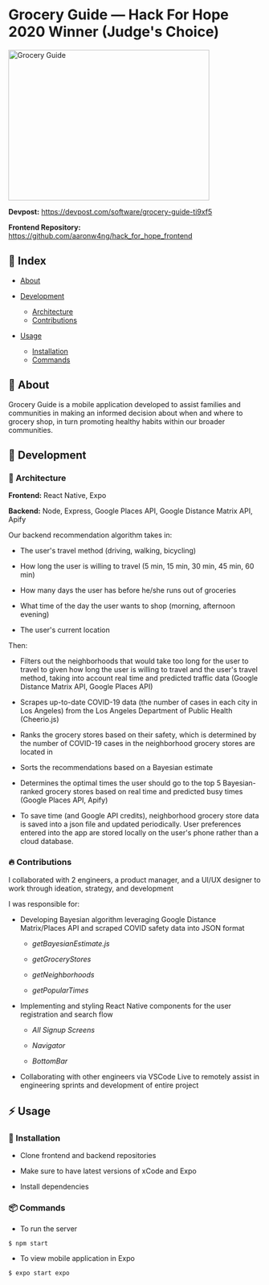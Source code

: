 # Grocery Guide — Hack For Hope 2020 Winner (Judge's Choice)
<img src="https://challengepost-s3-challengepost.netdna-ssl.com/photos/production/software_photos/001/035/831/datas/gallery.jpg" width="400" height="300" alt = "Grocery Guide">

**Devpost:** https://devpost.com/software/grocery-guide-ti9xf5

**Frontend Repository:** https://github.com/aaronw4ng/hack_for_hope_frontend

## :ledger: Index

- [About](#beginner-about)
- [Development](#wrench-development)
  - [Architecture](#nut_and_bolt-architecture)
  - [Contributions](#fire-contributions)

- [Usage](#zap-usage)
  - [Installation](#electric_plug-installation)
  - [Commands](#package-commands)

##  :beginner: About
Grocery Guide is a mobile application developed to assist families and communities in making an informed decision about when and where to grocery shop, in turn promoting healthy habits within our broader communities. 

##  :wrench: Development

###  :nut_and_bolt: Architecture

**Frontend:** React Native, Expo

**Backend:** Node, Express, Google Places API, Google Distance Matrix API, Apify

Our backend recommendation algorithm takes in:

- The user's travel method (driving, walking, bicycling)

- How long the user is willing to travel (5 min, 15 min, 30 min, 45 min, 60 min)

- How many days the user has before he/she runs out of groceries

- What time of the day the user wants to shop (morning, afternoon evening)

- The user's current location

Then:

- Filters out the neighborhoods that would take too long for the user to travel to given how long the user is willing to travel and the user's travel method, taking into account real time and predicted traffic data (Google Distance Matrix API, Google Places API)

- Scrapes up-to-date COVID-19 data (the number of cases in each city in Los Angeles) from the Los Angeles Department of Public Health (Cheerio.js)

- Ranks the grocery stores based on their safety, which is determined by the number of COVID-19 cases in the neighborhood grocery stores are located in

- Sorts the recommendations based on a Bayesian estimate

- Determines the optimal times the user should go to the top 5 Bayesian-ranked grocery stores based on real time and predicted busy times (Google Places API, Apify)

- To save time (and Google API credits), neighborhood grocery store data is saved into a json file and updated periodically. User preferences entered into the app are stored locally on the user's phone rather than a cloud database.

###  :fire: Contributions

I collaborated with 2 engineers, a product manager, and a UI/UX designer to work through ideation, strategy, and development

I was responsible for: 

- Developing Bayesian algorithm leveraging Google Distance Matrix/Places API and scraped COVID safety data into JSON format

  - *getBayesianEstimate.js*
  
  - *getGroceryStores*
  
  - *getNeighborhoods*
  
  - *getPopularTimes*

- Implementing and styling React Native components for the user registration and search flow

  - *All Signup Screens*
  
  - *Navigator*
  
  - *BottomBar*
  
 - Collaborating with other engineers via VSCode Live to remotely assist in engineering sprints and development of entire project
  
## :zap: Usage

###  :electric_plug: Installation
- Clone frontend and backend repositories

- Make sure to have latest versions of xCode and Expo 

- Install dependencies

###  :package: Commands
- To run the server
```
$ npm start
```

- To view mobile application in Expo
```
$ expo start expo
```
